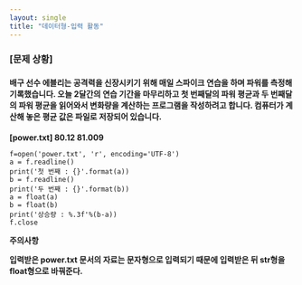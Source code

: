 ```yaml
---
layout: single
title: "데이터형-입력 활동"
---
```


### [문제 상황]
#### 배구 선수 에블리는 공격력을 신장시키기 위해 매일 스파이크 연습을 하며 파워를 측정해 기록했습니다. 오늘 2달간의 연습 기간을 마무리하고 첫 번째달의 파워 평균과 두 번째달의 파워 평균을 읽어와서 변화량을 계산하는 프로그램을 작성하려고 합니다. 컴퓨터가 계산해 놓은 평균 값은 파일로 저장되어 있습니다.
**[power.txt]
  80.12
  81.009**

~~~
f=open('power.txt', 'r', encoding='UTF-8')
a = f.readline()
print('첫 번째 : {}'.format(a))
b = f.readline()
print('두 번째 : {}'.format(b))
a = float(a)
b = float(b) 
print('상승량 : %.3f'%(b-a))
f.close
~~~

**주의사항**

**입력받은 power.txt 문서의 자료는 문자형으로 입력되기 때문에 입력받은 뒤 str형을 float형으로 바꿔준다.**
